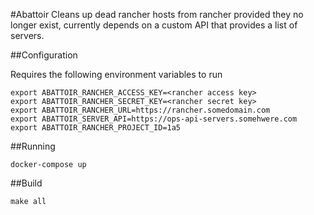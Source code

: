 #Abattoir
Cleans up dead rancher hosts from rancher provided they no longer exist, currently depends on a custom API that provides a list of servers.

##Configuration

Requires the following environment variables to run
```
export ABATTOIR_RANCHER_ACCESS_KEY=<rancher access key>
export ABATTOIR_RANCHER_SECRET_KEY=<rancher secret key>
export ABATTOIR_RANCHER_URL=https://rancher.somedomain.com
export ABATTOIR_SERVER_API=https://ops-api-servers.somehwere.com
export ABATTOIR_RANCHER_PROJECT_ID=1a5
```

##Running

```
docker-compose up
```

##Build

```
make all
```
